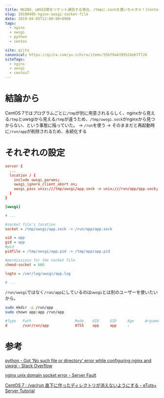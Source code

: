 ```yaml
---
title: NGINX、uWSGI間をソケット通信する場合、/tmpに.sockを置いちゃダメ！(Centos 7)
slug: 20190405-nginx-uwsgi-socket-file
date: 2019-04-05T12:00:00+0900
tags:
  - nginx
  - uwsgi
  - python
  - centos

site: qiita
canonical: https://qiita.com/yu-ichiro/items/55bf9a4399524eb7f726
siteTags:
  - nginx
  - uwsgi
  - centos7
---
```

# 結論から
CentOS 7ではプログラムごとに`/tmp`が別に用意されるらしく、nginxから見える`/tmp`とuwsgiから見える`/tmp`が違うため、`/tmp/uwsgi.sock`がnginxから見つからない、という事態に陥っていた。
→ `/run`を使う
→ そのままだと再起動時に`/run/app`が削除されるため、永続化する

# それぞれの設定

```nginx:title=nginx.conf
server {
  ...
  location / {
    include uwsgi_params;
    uwsgi_ignore_client_abort on;
    uwsgi_pass unix:///tmp/uwsgi/app.sock -> unix:///run/app/app.sock;
  }
}
```

```ini:title=uwsgi.ini
[uwsgi]

# ...

#socket file's location
socket = /tmp/uwsgi/app.sock -> /run/app/app.sock

uid = app
gid = app
#pid
pidfile = /tmp/uwsgi/app.pid -> /tmp/app/app.pid

#permissions for the socket file
chmod-socket = 666

logto = /var/log/uwsgi/app.log

# ...
```

`/run/uwsgi`ではなく`/run/app`にしているのは`uwsgi`とは別のユーザーを使いたいから。

```bash
sudo mkdir -p /run/app
sudo chown app:app /run/app
```

```conf:title=/etc/tmpfiles.d/app.conf
#Type   Path                    Mode    UID     GID     Age     Argument
d       /var/run/app            0755    app     app     -
```


# 参考
[python - Got 'No such file or directory' error while configuring nginx and uwsgi - Stack Overflow](https://stackoverflow.com/questions/32974204/got-no-such-file-or-directory-error-while-configuring-nginx-and-uwsgi)

[nginx unix domain socket error - Server Fault](https://serverfault.com/questions/463993/nginx-unix-domain-socket-error/464025#464025)

[CentOS 7 : /var/run 直下に作ったディレクトリが消えないようにする - eTuts+ Server Tutorial](https://server.etutsplus.com/centos-7-tmpfiles-d-deleted-outdate-files/)

